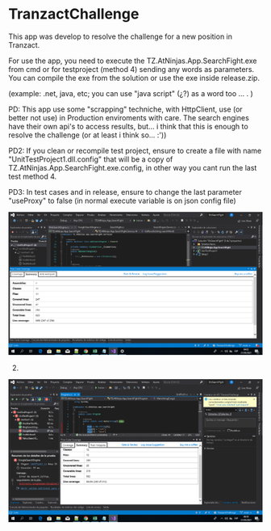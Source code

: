 # TranzactChallenge

This app was develop to resolve the challenge for a new position in Tranzact.

For use the app, you need to execute the TZ.AtNinjas.App.SearchFight.exe from cmd or for testproject (method 4) sending any words as parameters. You can compile the exe from the solution or use the exe inside release.zip.

(example: .net, java, etc; you can use "java script" (¿?) as a word too ... . )

PD: This app use some "scrapping" techniche, with HttpClient, use (or better not use) in Production enviroments with care. The search engines have their own api's to access results, but... i think that this is enough
to resolve the challenge (or at least i think so... :'))

PD2: If you clean or recompile test project, ensure to create a file with name "UnitTestProject1.dll.config" that will be a copy of TZ.AtNinjas.App.SearchFight.exe.config, in other way you cant run the last test method 4.

PD3: In test cases and in release, ensure to change the last parameter "useProxy" to false (in normal execute variable is on json config file)

![alt text](https://github.com/tkMageztik/TranzactChallenge/blob/main/code%20coverage.png?raw=true)

2)
![alt text](https://github.com/tkMageztik/TranzactChallenge/blob/main/code%20coverage2.png?raw=true)

